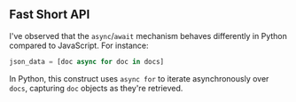 ## Fast Short API

I've observed that the `async`/`await` mechanism behaves differently in Python compared to JavaScript. For instance:

```python
json_data = [doc async for doc in docs]
```

In Python, this construct uses `async for` to iterate asynchronously over `docs`, capturing `doc` objects as they're retrieved.